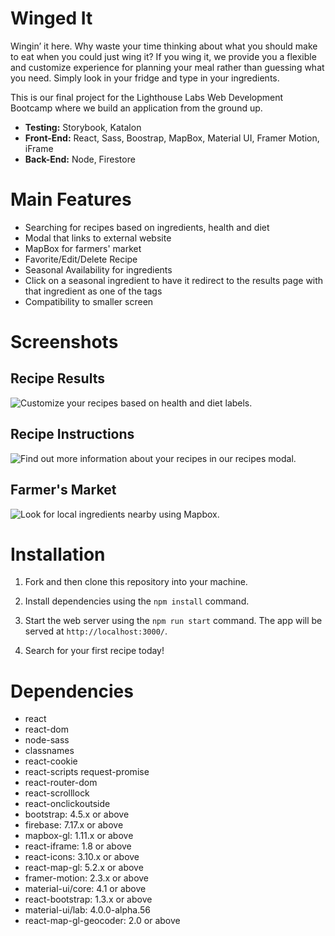 # Winged It

Wingin’ it here. Why waste your time thinking about what you should make to eat when you could just wing it? If you wing it, we provide you a flexible and customize experience for planning your meal rather than guessing what you need. Simply look in your fridge and type in your ingredients.

This is our final project for the Lighthouse Labs Web Development Bootcamp where we build an application from the ground up.

- **Testing:** Storybook, Katalon
- **Front-End:** React, Sass, Boostrap, MapBox, Material UI, Framer Motion, iFrame
- **Back-End:** Node, Firestore

# Main Features

* Searching for recipes based on ingredients, health and diet
* Modal that links to external website
* MapBox for farmers' market
* Favorite/Edit/Delete Recipe
* Seasonal Availability for ingredients
* Click on a seasonal ingredient to have it redirect to the results page with that ingredient as one of the tags
* Compatibility to smaller screen

# Screenshots

## Recipe Results

![Customize your recipes based on health and diet labels.](https://github.com/endonoh0/winged-it/blob/master/docs/recipes.png)

## Recipe Instructions

![Find out more information about your recipes in our recipes modal.](https://github.com/endonoh0/winged-it/blob/master/docs/instructions-recipe.png)

## Farmer's Market

![Look for local ingredients nearby using Mapbox.](https://github.com/endonoh0/winged-it/blob/master/docs/farmers-market.png)

# Installation

1. Fork and then clone this repository into your machine.

2. Install dependencies using the `npm install` command.

3. Start the web server using the `npm run start` command. The app will be served at `http://localhost:3000/`.

4. Search for your first recipe today!

# Dependencies
- react
- react-dom
- node-sass
- classnames
- react-cookie
- react-scripts
  request-promise
- react-router-dom
- react-scrolllock
- react-onclickoutside
- bootstrap: 4.5.x or above
- firebase: 7.17.x or above
- mapbox-gl: 1.11.x or above
- react-iframe: 1.8 or above
- react-icons: 3.10.x or above
- react-map-gl: 5.2.x or above
- framer-motion: 2.3.x or above
- material-ui/core: 4.1 or above
- react-bootstrap: 1.3.x or above
- material-ui/lab: 4.0.0-alpha.56
- react-map-gl-geocoder: 2.0 or above

